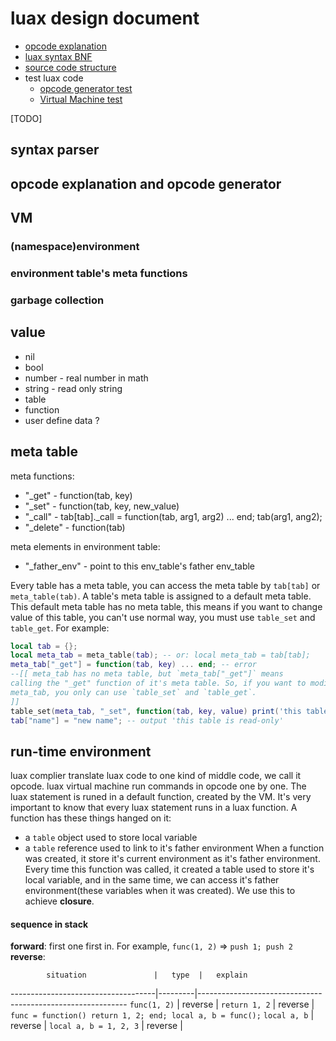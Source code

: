# luax design document

 - [opcode explanation](./opcode.md)
 - [luax syntax BNF](./BNF.txt)
 - [source code structure](./source_code_structure.md)
 - test luax code
    + [opcode generator test](../test/generate_bytecode_test.luax)
    + [Virtual Machine test](../test/vm_run_test.luax)

[TODO]

## syntax parser

## opcode explanation and opcode generator

## VM

### (namespace)environment

### environment table's meta functions

### garbage collection






## value

 - nil
 - bool
 - number - real number in math
 - string - read only string
 - table
 - function
 - user define data ?


## meta table

meta functions:
 + "_get"  - function(tab, key)
 + "_set"  - function(tab, key, new_value)
 + "_call"  - tab[tab]._call = function(tab, arg1, arg2) ... end; tab(arg1, ang2);
 + "_delete" - function(tab)

meta elements in environment table:
 + "_father_env"  - point to this env_table's father env_table


Every table has a meta table, you can access the meta table by `tab[tab]` or `meta_table(tab)`. A table's meta table is assigned to a default meta table. This default meta table has no meta table, this means if you want to change value of this table, you can't use normal way, you must use `table_set` and `table_get`. For example:

```lua
local tab = {};
local meta_tab = meta_table(tab); -- or: local meta_tab = tab[tab];
meta_tab["_get"] = function(tab, key) ... end; -- error
--[[ meta_tab has no meta table, but `meta_tab["_get"]` means 
calling the "_get" function of it's meta table. So, if you want to modify 
meta_tab, you only can use `table_set` and `table_get`.
]]
table_set(meta_tab, "_set", function(tab, key, value) print('this table is read-only'); end);
tab["name"] = "new name"; -- output 'this table is read-only'
```


## run-time environment

luax complier translate luax code to one kind of middle code, we call it opcode. luax virtual machine run commands in opcode one by one. The luax statement is runed in a default function, created by the VM. It's very important to know that every luax statement runs in a luax function. A function has these things hanged on it:
 - a `table` object used to store local variable
 - a `table` reference used to link to it's father environment
When a function was created, it store it's current environment as it's father environment. Every time this function was called, it created a table used to store it's local variable, and in the same time, we can access it's father environment(these variables when it was created). We use this to achieve **closure**.


#### sequence in stack
**forward**: first one first in. For example, `func(1, 2)` => `push 1; push 2`
**reverse**: 

            situation               |   type  |   explain
------------------------------------|---------|------------------------------------------------------------
 `func(1, 2)`                       | reverse |
 `return 1, 2`                      | reverse | `func = function() return 1, 2; end; local a, b = func();`
 `local a, b`                       | reverse | 
 `local a, b = 1, 2, 3`             | reverse | 

